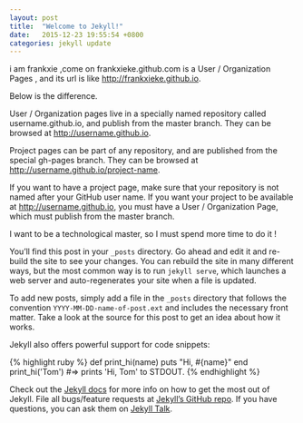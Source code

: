```yaml
---
layout: post
title:  "Welcome to Jekyll!"
date:   2015-12-23 19:55:54 +0800
categories: jekyll update
---
```

i am frankxie ,come on
frankxieke.github.com is a User / Organization Pages , and its url is like http://frankxieke.github.io.

Below is the difference.

User / Organization pages live in a specially named repository called username.github.io, and publish from the master branch. They can be browsed at http://username.github.io.

Project pages can be part of any repository, and are published from the special gh-pages branch. They can be browsed at http://username.github.io/project-name.

If you want to have a project page, make sure that your repository is not named after your GitHub user name. If you want your project to be available at http://username.github.io, you must have a User / Organization Page, which must publish from the master branch.

I want to be a technological master, so I must spend more time to do it !

You’ll find this post in your `_posts` directory. Go ahead and edit it and re-build the site to see your changes. You can rebuild the site in many different ways, but the most common way is to run `jekyll serve`, which launches a web server and auto-regenerates your site when a file is updated.

To add new posts, simply add a file in the `_posts` directory that follows the convention `YYYY-MM-DD-name-of-post.ext` and includes the necessary front matter. Take a look at the source for this post to get an idea about how it works.

Jekyll also offers powerful support for code snippets:

{% highlight ruby %}
def print_hi(name)
  puts "Hi, #{name}"
end
print_hi('Tom')
#=> prints 'Hi, Tom' to STDOUT.
{% endhighlight %}

Check out the [Jekyll docs][jekyll-docs] for more info on how to get the most out of Jekyll. File all bugs/feature requests at [Jekyll’s GitHub repo][jekyll-gh]. If you have questions, you can ask them on [Jekyll Talk][jekyll-talk].

[jekyll-docs]: http://jekyllrb.com/docs/home
[jekyll-gh]:   https://github.com/jekyll/jekyll
[jekyll-talk]: https://talk.jekyllrb.com/
